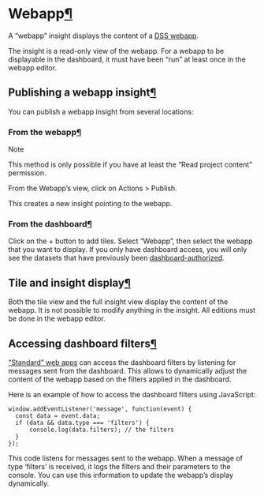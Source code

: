 Webapp[¶](#webapp "Permalink to this heading")
==============================================


A “webapp” insight displays the content of a [DSS webapp](../../webapps/index.html).


The insight is a read\-only view of the webapp. For a webapp to be displayable in the dashboard, it must have been “run” at least once in the webapp editor.



Publishing a webapp insight[¶](#publishing-a-webapp-insight "Permalink to this heading")
----------------------------------------------------------------------------------------


You can publish a webapp insight from several locations:



### From the webapp[¶](#from-the-webapp "Permalink to this heading")



Note


This method is only possible if you have at least the “Read project content” permission.



From the Webapp’s view, click on Actions \> Publish.


This creates a new insight pointing to the webapp.




### From the dashboard[¶](#from-the-dashboard "Permalink to this heading")


Click on the \+ button to add tiles. Select “Webapp”, then select the webapp that you want to display. If you only have dashboard access, you will only see the datasets that have previously been [dashboard\-authorized](../../security/authorized-objects.html).





Tile and insight display[¶](#tile-and-insight-display "Permalink to this heading")
----------------------------------------------------------------------------------


Both the tile view and the full insight view display the content of the webapp. It is not possible to modify anything in the insight. All editions must be done in the webapp editor.




Accessing dashboard filters[¶](#accessing-dashboard-filters "Permalink to this heading")
----------------------------------------------------------------------------------------


[“Standard” web apps](../../webapps/standard.html) can access the dashboard filters by listening for messages sent from the dashboard. This allows to dynamically adjust the content of the webapp based on the filters applied in the dashboard.


Here is an example of how to access the dashboard filters using JavaScript:



```
window.addEventListener('message', function(event) {
  const data = event.data;
  if (data && data.type === 'filters') {
      console.log(data.filters); // the filters
  }
});

```


This code listens for messages sent to the webapp. When a message of type ‘filters’ is received, it logs the filters and their parameters to the console. You can use this information to update the webapp’s display dynamically.